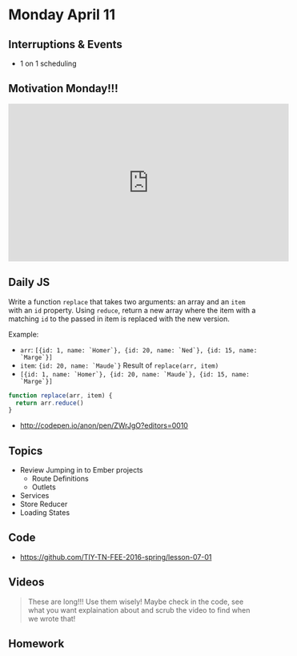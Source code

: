# Monday April 11

## Interruptions & Events

* 1 on 1 scheduling

## Motivation Monday!!!

<iframe width="560" height="315" src="https://www.youtube.com/embed/kMhw5MFYU0s" frameborder="0" allowfullscreen></iframe>

## Daily JS

Write a function `replace` that takes two arguments: an array and an `item` with an `id` property.
Using `reduce`, return a new array where the item with a matching `id` to the passed in item is replaced with the new version.

Example:
  * `arr`: ``[{id: 1, name: `Homer`}, {id: 20, name: `Ned`}, {id: 15, name: `Marge`}]``
  * `item`: ``{id: 20, name: `Maude`}``
Result of `replace(arr, item)`
  * ``[{id: 1, name: `Homer`}, {id: 20, name: `Maude`}, {id: 15, name: `Marge`}]``

```js
function replace(arr, item) {
  return arr.reduce()
}
```

* http://codepen.io/anon/pen/ZWrJgO?editors=0010

## Topics

- Review Jumping in to Ember projects
  * Route Definitions
  * Outlets
- Services
- Store Reducer
- Loading States

## Code

* https://github.com/TIY-TN-FEE-2016-spring/lesson-07-01

## Videos

> These are long!!! Use them wisely! Maybe check in the code, see what you want explaination about and scrub the video to find when we wrote that!


## Homework
